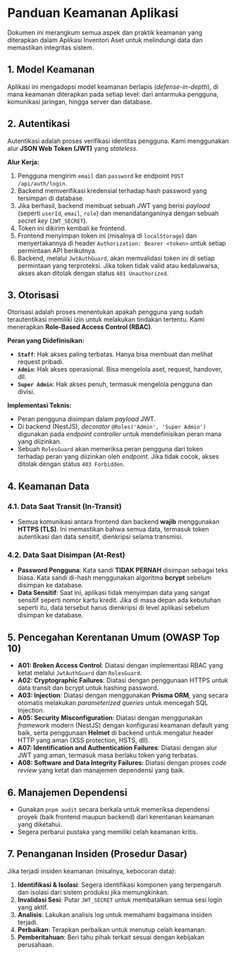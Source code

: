 # Panduan Keamanan Aplikasi

Dokumen ini merangkum semua aspek dan praktik keamanan yang diterapkan dalam Aplikasi Inventori Aset untuk melindungi data dan memastikan integritas sistem.

## 1. Model Keamanan

Aplikasi ini mengadopsi model keamanan berlapis (_defense-in-depth_), di mana keamanan diterapkan pada setiap level: dari antarmuka pengguna, komunikasi jaringan, hingga server dan database.

## 2. Autentikasi

Autentikasi adalah proses verifikasi identitas pengguna. Kami menggunakan alur **JSON Web Token (JWT)** yang _stateless_.

**Alur Kerja:**
1.  Pengguna mengirim `email` dan `password` ke endpoint `POST /api/auth/login`.
2.  Backend memverifikasi kredensial terhadap hash password yang tersimpan di database.
3.  Jika berhasil, backend membuat sebuah JWT yang berisi _payload_ (seperti `userId`, `email`, `role`) dan menandatanganinya dengan sebuah _secret key_ (`JWT_SECRET`).
4.  Token ini dikirim kembali ke frontend.
5.  Frontend menyimpan token ini (misalnya di `localStorage`) dan menyertakannya di header `Authorization: Bearer <token>` untuk setiap permintaan API berikutnya.
6.  Backend, melalui `JwtAuthGuard`, akan memvalidasi token ini di setiap permintaan yang terproteksi. Jika token tidak valid atau kedaluwarsa, akses akan ditolak dengan status `401 Unauthorized`.

## 3. Otorisasi

Otorisasi adalah proses menentukan apakah pengguna yang sudah terautentikasi memiliki izin untuk melakukan tindakan tertentu. Kami menerapkan **Role-Based Access Control (RBAC)**.

**Peran yang Didefinisikan:**
-   **`Staff`**: Hak akses paling terbatas. Hanya bisa membuat dan melihat request pribadi.
-   **`Admin`**: Hak akses operasional. Bisa mengelola aset, request, handover, dll.
-   **`Super Admin`**: Hak akses penuh, termasuk mengelola pengguna dan divisi.

**Implementasi Teknis:**
-   Peran pengguna disimpan dalam _payload_ JWT.
-   Di backend (NestJS), _decorator_ `@Roles('Admin', 'Super Admin')` digunakan pada _endpoint controller_ untuk mendefinisikan peran mana yang diizinkan.
-   Sebuah `RolesGuard` akan memeriksa peran pengguna dari token terhadap peran yang diizinkan oleh _endpoint_. Jika tidak cocok, akses ditolak dengan status `403 Forbidden`.

## 4. Keamanan Data

### 4.1. Data Saat Transit (In-Transit)
-   Semua komunikasi antara frontend dan backend **wajib** menggunakan **HTTPS (TLS)**. Ini memastikan bahwa semua data, termasuk token autentikasi dan data sensitif, dienkripsi selama transmisi.

### 4.2. Data Saat Disimpan (At-Rest)
-   **Password Pengguna**: Kata sandi **TIDAK PERNAH** disimpan sebagai teks biasa. Kata sandi di-hash menggunakan algoritma **bcrypt** sebelum disimpan ke database.
-   **Data Sensitif**: Saat ini, aplikasi tidak menyimpan data yang sangat sensitif seperti nomor kartu kredit. Jika di masa depan ada kebutuhan seperti itu, data tersebut harus dienkripsi di level aplikasi sebelum disimpan ke database.

## 5. Pencegahan Kerentanan Umum (OWASP Top 10)

-   **A01: Broken Access Control**: Diatasi dengan implementasi RBAC yang ketat melalui `JwtAuthGuard` dan `RolesGuard`.
-   **A02: Cryptographic Failures**: Diatasi dengan penggunaan HTTPS untuk data transit dan bcrypt untuk hashing password.
-   **A03: Injection**: Diatasi dengan menggunakan **Prisma ORM**, yang secara otomatis melakukan _parameterized queries_ untuk mencegah SQL Injection.
-   **A05: Security Misconfiguration**: Diatasi dengan menggunakan _framework_ modern (NestJS) dengan konfigurasi keamanan default yang baik, serta penggunaan **Helmet** di backend untuk mengatur header HTTP yang aman (XSS protection, HSTS, dll).
-   **A07: Identification and Authentication Failures**: Diatasi dengan alur JWT yang aman, termasuk masa berlaku token yang terbatas.
-   **A08: Software and Data Integrity Failures**: Diatasi dengan proses _code review_ yang ketat dan manajemen dependensi yang baik.

## 6. Manajemen Dependensi

-   Gunakan `pnpm audit` secara berkala untuk memeriksa dependensi proyek (baik frontend maupun backend) dari kerentanan keamanan yang diketahui.
-   Segera perbarui pustaka yang memiliki celah keamanan kritis.

## 7. Penanganan Insiden (Prosedur Dasar)

Jika terjadi insiden keamanan (misalnya, kebocoran data):
1.  **Identifikasi & Isolasi**: Segera identifikasi komponen yang terpengaruh dan isolasi dari sistem produksi jika memungkinkan.
2.  **Invalidasi Sesi**: Putar `JWT_SECRET` untuk membatalkan semua sesi login yang aktif.
3.  **Analisis**: Lakukan analisis log untuk memahami bagaimana insiden terjadi.
4.  **Perbaikan**: Terapkan perbaikan untuk menutup celah keamanan.
5.  **Pemberitahuan**: Beri tahu pihak terkait sesuai dengan kebijakan perusahaan.

